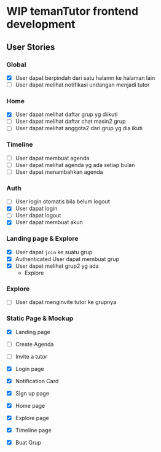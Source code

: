 # WIP temanTutor frontend development

## User Stories
### Global
- [x] User dapat berpindah dari satu halamn ke halaman lain
- [ ] User dapat melihat notifikasi undangan menjadi tutor

### Home
- [x] User dapat melihat daftar grup yg diikuti
- [ ] User dapat melihat daftar chat masin2 grup
- [ ] User dapat melihat anggota2 dari grup yg dia ikuti

### Timeline
- [ ] User dapat membuat agenda
- [ ] User dapat melihat agenda yg ada setiap bulan
- [ ] User dapat menambahkan agenda

### Auth
- [ ] User login otomatis bila belum logout
- [x] User dapat login
- [ ] User dapat logout
- [x] User dapat membuat akun

### Landing page & Explore
- [x] User dapat `join` ke suatu grup
- [x] Authenticated User dapat membuat grup 
- [x] User dapat melihat grup2 yg ada
    - Explore

### Explore
- [ ] User dapat menginvite tutor ke grupnya

### Static Page & Mockup
- [x] Landing page
- [ ] Create Agenda
- [ ] Invite a tutor
- [x] Login page
- [x] Notification Card
- [x] Sign up page
- [x] Home page
- [X] Explore page
- [x] Timeline page
- [x] Buat Grup


